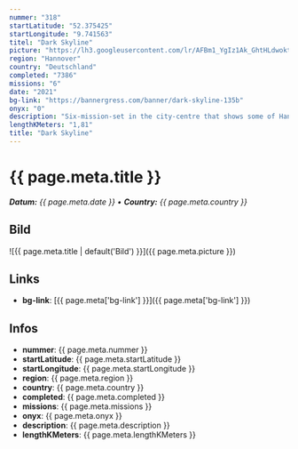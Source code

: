 ```yaml
---
nummer: "318"
startLatitude: "52.375425"
startLongitude: "9.741563"
titel: "Dark Skyline"
picture: "https://lh3.googleusercontent.com/lr/AFBm1_YgIz1Ak_GhtHLdwoktBF-a1OY5yS6riEYpRFCmAcie9lnKj2a2ExEumrTnAZneNhkrL0COcFvNPIaBQuwKSh0EaI4ru_xtd43Ou8ODtD3JPKQvOb_XwjhfRs4RA8ROOOWdCxusz7VqBcok3Qp-_2cnwvecQLcr5ZjuBvZz3QWIYlYKp2gmwhTSY1mKJv3Fs44y0aBhrfwRcCSR7Xv4pz7S57BiDNCSQ72FFBNABWJjV5DvT5VO007dfovYpbLXrpO9kL0ZiEoHBcMO7K9bysoCJhCqC1mTemNEcEo_Q-3b8h304xdjrh92M2omjg5eSqheU-2ClI34uch03hiXlbyVdLox2st6OGIl0OSmjLFaDSeVKmyB4aZmfjOXCvcpd2TRMvw85ByKiL-qSNT1L685lhk80ky9lXNv4t5z_7Ke4YLcrB61TkAx8PSYhKhI3_-SyQ25y7WJCuZp1m9uReiUs-SwMNgCE0bPV5kcNZjEbX4uFoCCVFRXgX4VB-O-hy-EYfrgKUjiX9MYZPJ6_28T9yjATr4zQi6UmFFF9F5v3pROG0M3EKXEO_F2m-tEHuq1gdZC1Q8s-UuGT1V2Ynh7T7pusAOlRdLQqPNB-AMLGg1p4lUrIlHAGwMd9StHWmeTONUmZDK2iysELTywbnw3R0ltKA65vubyZgTSFi7Jeh6R0afnrdJr7ta37vBOtuh1nUdNXwhTWD6kTCKWtj7vI9ZnRyMXMnosIrzI3noB0yW_NRd4FPbBeT96HOt4qrGeL3SDRaW2Mru77-NV7YUAfxuearVqOjC0TdhctjV9w6UFStkd2w9FBzcj6tzCHdDRNDPBBkQCkClRLb0xOEHe7U96Dj1XlR7L"
region: "Hannover"
country: "Deutschland"
completed: "7386"
missions: "6"
date: "2021"
bg-link: "https://bannergress.com/banner/dark-skyline-135b"
onyx: "0"
description: "Six-mission-set in the city-centre that shows some of Hannovers popular sights."
lengthKMeters: "1,81"
title: "Dark Skyline"
---
```


# {{ page.meta.title }}
_**Datum:** {{ page.meta.date }} • **Country:** {{ page.meta.country }}_

## Bild
![{{ page.meta.title | default('Bild') }}]({{ page.meta.picture }})

## Links
- **bg-link**: [{{ page.meta['bg-link'] }}]({{ page.meta['bg-link'] }})

## Infos
- **nummer**: {{ page.meta.nummer }}
- **startLatitude**: {{ page.meta.startLatitude }}
- **startLongitude**: {{ page.meta.startLongitude }}
- **region**: {{ page.meta.region }}
- **country**: {{ page.meta.country }}
- **completed**: {{ page.meta.completed }}
- **missions**: {{ page.meta.missions }}
- **onyx**: {{ page.meta.onyx }}
- **description**: {{ page.meta.description }}
- **lengthKMeters**: {{ page.meta.lengthKMeters }}

